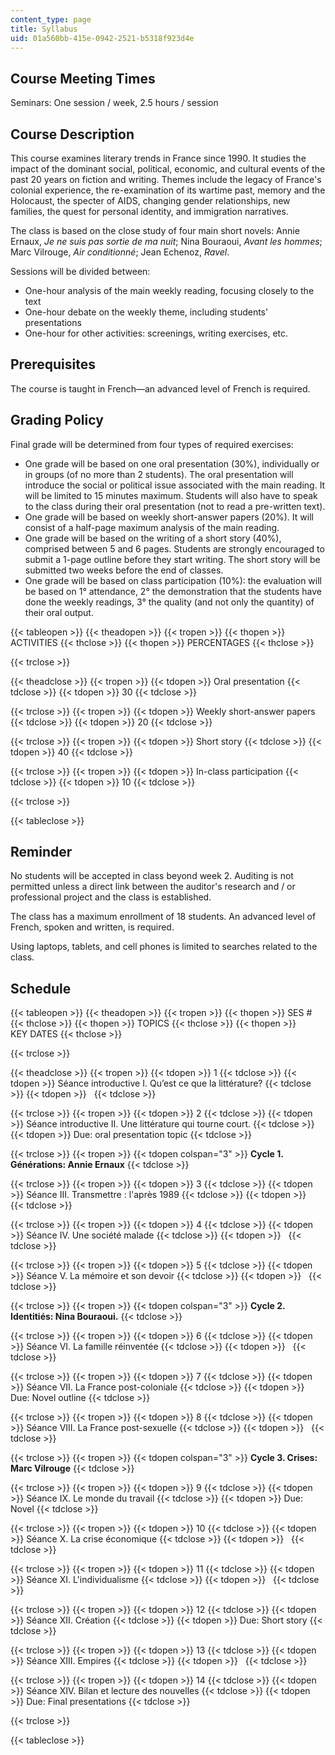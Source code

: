 ```yaml
---
content_type: page
title: Syllabus
uid: 01a560bb-415e-0942-2521-b5318f923d4e
---
```


Course Meeting Times
--------------------

Seminars: One session / week, 2.5 hours / session

Course Description
------------------

This course examines literary trends in France since 1990. It studies the impact of the dominant social, political, economic, and cultural events of the past 20 years on fiction and writing. Themes include the legacy of France's colonial experience, the re-examination of its wartime past, memory and the Holocaust, the specter of AIDS, changing gender relationships, new families, the quest for personal identity, and immigration narratives.

The class is based on the close study of four main short novels: Annie Ernaux, _Je ne suis pas sortie de ma nuit_; Nina Bouraoui, _Avant les hommes_; Marc Vilrouge, _Air conditionné_; Jean Echenoz, _Ravel_.

Sessions will be divided between:

*   One-hour analysis of the main weekly reading, focusing closely to the text
*   One-hour debate on the weekly theme, including students' presentations
*   One-hour for other activities: screenings, writing exercises, etc.

Prerequisites
-------------

The course is taught in French—an advanced level of French is required.

Grading Policy
--------------

Final grade will be determined from four types of required exercises:

*   One grade will be based on one oral presentation (30%), individually or in groups (of no more than 2 students). The oral presentation will introduce the social or political issue associated with the main reading. It will be limited to 15 minutes maximum. Students will also have to speak to the class during their oral presentation (not to read a pre-written text).
*   One grade will be based on weekly short-answer papers (20%). It will consist of a half-page maximum analysis of the main reading.
*   One grade will be based on the writing of a short story (40%), comprised between 5 and 6 pages. Students are strongly encouraged to submit a 1-page outline before they start writing. The short story will be submitted two weeks before the end of classes.
*   One grade will be based on class participation (10%): the evaluation will be based on 1° attendance, 2° the demonstration that the students have done the weekly readings, 3° the quality (and not only the quantity) of their oral output.

{{< tableopen >}}
{{< theadopen >}}
{{< tropen >}}
{{< thopen >}}
ACTIVITIES
{{< thclose >}}
{{< thopen >}}
PERCENTAGES
{{< thclose >}}

{{< trclose >}}

{{< theadclose >}}
{{< tropen >}}
{{< tdopen >}}
Oral presentation
{{< tdclose >}}
{{< tdopen >}}
30
{{< tdclose >}}

{{< trclose >}}
{{< tropen >}}
{{< tdopen >}}
Weekly short-answer papers
{{< tdclose >}}
{{< tdopen >}}
20
{{< tdclose >}}

{{< trclose >}}
{{< tropen >}}
{{< tdopen >}}
Short story
{{< tdclose >}}
{{< tdopen >}}
40
{{< tdclose >}}

{{< trclose >}}
{{< tropen >}}
{{< tdopen >}}
In-class participation
{{< tdclose >}}
{{< tdopen >}}
10
{{< tdclose >}}

{{< trclose >}}

{{< tableclose >}}

Reminder
--------

No students will be accepted in class beyond week 2. Auditing is not permitted unless a direct link between the auditor's research and / or professional project and the class is established.

The class has a maximum enrollment of 18 students. An advanced level of French, spoken and written, is required.

Using laptops, tablets, and cell phones is limited to searches related to the class.

Schedule
--------

{{< tableopen >}}
{{< theadopen >}}
{{< tropen >}}
{{< thopen >}}
SES #
{{< thclose >}}
{{< thopen >}}
TOPICS
{{< thclose >}}
{{< thopen >}}
KEY DATES
{{< thclose >}}

{{< trclose >}}

{{< theadclose >}}
{{< tropen >}}
{{< tdopen >}}
1
{{< tdclose >}}
{{< tdopen >}}
Séance introductive I. Qu’est ce que la littérature?
{{< tdclose >}}
{{< tdopen >}}
 
{{< tdclose >}}

{{< trclose >}}
{{< tropen >}}
{{< tdopen >}}
2
{{< tdclose >}}
{{< tdopen >}}
Séance introductive II. Une littérature qui tourne court.
{{< tdclose >}}
{{< tdopen >}}
Due: oral presentation topic
{{< tdclose >}}

{{< trclose >}}
{{< tropen >}}
{{< tdopen colspan="3" >}}
**Cycle 1. Générations: Annie Ernaux**
{{< tdclose >}}

{{< trclose >}}
{{< tropen >}}
{{< tdopen >}}
3
{{< tdclose >}}
{{< tdopen >}}
Séance III. Transmettre : l'après 1989
{{< tdclose >}}
{{< tdopen >}}
 
{{< tdclose >}}

{{< trclose >}}
{{< tropen >}}
{{< tdopen >}}
4
{{< tdclose >}}
{{< tdopen >}}
Séance IV. Une société malade
{{< tdclose >}}
{{< tdopen >}}
 
{{< tdclose >}}

{{< trclose >}}
{{< tropen >}}
{{< tdopen >}}
5
{{< tdclose >}}
{{< tdopen >}}
Séance V. La mémoire et son devoir
{{< tdclose >}}
{{< tdopen >}}
 
{{< tdclose >}}

{{< trclose >}}
{{< tropen >}}
{{< tdopen colspan="3" >}}
**Cycle 2. Identitiés: Nina Bouraoui.**
{{< tdclose >}}

{{< trclose >}}
{{< tropen >}}
{{< tdopen >}}
6
{{< tdclose >}}
{{< tdopen >}}
Séance VI. La famille réinventée
{{< tdclose >}}
{{< tdopen >}}
 
{{< tdclose >}}

{{< trclose >}}
{{< tropen >}}
{{< tdopen >}}
7
{{< tdclose >}}
{{< tdopen >}}
Séance VII. La France post-coloniale
{{< tdclose >}}
{{< tdopen >}}
Due: Novel outline
{{< tdclose >}}

{{< trclose >}}
{{< tropen >}}
{{< tdopen >}}
8
{{< tdclose >}}
{{< tdopen >}}
Séance VIII. La France post-sexuelle
{{< tdclose >}}
{{< tdopen >}}
 
{{< tdclose >}}

{{< trclose >}}
{{< tropen >}}
{{< tdopen colspan="3" >}}
**Cycle 3. Crises: Marc Vilrouge**
{{< tdclose >}}

{{< trclose >}}
{{< tropen >}}
{{< tdopen >}}
9
{{< tdclose >}}
{{< tdopen >}}
Séance IX. Le monde du travail
{{< tdclose >}}
{{< tdopen >}}
Due: Novel
{{< tdclose >}}

{{< trclose >}}
{{< tropen >}}
{{< tdopen >}}
10
{{< tdclose >}}
{{< tdopen >}}
Séance X. La crise économique
{{< tdclose >}}
{{< tdopen >}}
 
{{< tdclose >}}

{{< trclose >}}
{{< tropen >}}
{{< tdopen >}}
11
{{< tdclose >}}
{{< tdopen >}}
Séance XI. L'individualisme
{{< tdclose >}}
{{< tdopen >}}
 
{{< tdclose >}}

{{< trclose >}}
{{< tropen >}}
{{< tdopen >}}
12
{{< tdclose >}}
{{< tdopen >}}
Séance XII. Création
{{< tdclose >}}
{{< tdopen >}}
Due: Short story
{{< tdclose >}}

{{< trclose >}}
{{< tropen >}}
{{< tdopen >}}
13
{{< tdclose >}}
{{< tdopen >}}
Séance XIII. Empires
{{< tdclose >}}
{{< tdopen >}}
 
{{< tdclose >}}

{{< trclose >}}
{{< tropen >}}
{{< tdopen >}}
14
{{< tdclose >}}
{{< tdopen >}}
Séance XIV. Bilan et lecture des nouvelles
{{< tdclose >}}
{{< tdopen >}}
Due: Final presentations
{{< tdclose >}}

{{< trclose >}}

{{< tableclose >}}